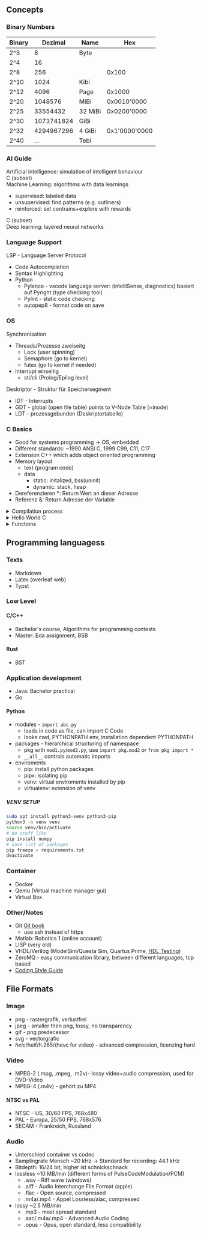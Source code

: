 ## Concepts
### Binary Numbers
| Binary | Dezimal | Name | Hex
| ---   | --- | --- | --- |
| 2^3   | 8           | Byte    | 
| 2^4   | 16          |         | 
| 2^8   | 256         |         | 0x100
| 2^10  | 1024        | Kibi    | 
| 2^12  | 4096        | Page    | 0x1000
| 2^20  | 1048576     | MiBi    | 0x0010'0000
| 2^25  | 33554432    | 32 MiBi | 0x0200'0000
| 2^30  | 1073741824  | GiBi    |
| 2^32  | 4294967296  | 4 GiBi  | 0x1'0000'0000
| 2^40  | ...         | Tebi    |

### AI Guide
Artificial intelligence: simulation of intelligent behaviour\
C (subset)\
Machine Learning: algorithms with data learnings
- supervised: labeled data
- unsupervised: find patterns (e.g. outliners)
- reinforced: set contrains+explore with rewards

C (subset)\
Deep learning: layered neural networks


### Language Support
LSP - Language Server Protocol
- Code Autocompletion
- Syntax Highlighting
- Python
  - Pylance - vscode language server: (intelliSense, diagnostics) basiert auf Pyright (type checking tool)
  - Pylint - static code checking
  - autopep8 - format code on save
### OS
Synchronisation
- Threads/Prozesse zweiseitg
  - Lock (user spinning)
  - Semaphore (go to kernel)
  - futex (go to kernel if needed)
- Interrupt einseitig
  - sti/cli (Prolog/Epilog level)

Deskriptor - Struktur für Speichersegment
- IDT - Interrupts
- GDT - global (open file table) points to V-Node Table (=inode)
- LDT - prozessgebunden (Deskriptortabelle)

### C Basics
- Good for systems programming -> OS, embedded
- Different standards: ~1990 ANSI C, 1999 C99, C11, C17
- Extension C++ which adds object oriented programming
- Memory layout
  - text (program code)
  - data
    - static: initalized, bss(uninit)
    - dynamic: stack, heap
- Dereferenzieren *: Return Wert an dieser Adresse
- Referenz &: Return Adresse der Variable

<details>
<summary>Compilation process</summary>

- Source Code File: *.c ( *.cpp *.rs *.go)
- GCC - GNU Compiler Collection
  - Pre-Processing: removing comments, extending macros, replacing include files with its conntents - *.i
  - (LLVM IR optional) - intermediate format, creates Abstract Syntax Tree - *.ll
  - Compiler: assembly language, human readable (or intermediate representation) - *.s
  - Assembler: convert assebmly into maschine code - *.o
  - Linker: merge different code sources into one file
    - static linking: copy code from library into final executable (takes *.o, or archived variant *.a)
    - dynamic linking: insert reference to libraries, that are precompiled into a dynamically shared library (*.so *.dll)
- Executable (os/platform dependend) *.bin *.exe
---
- [Good video](https://youtu.be/XJC5WB2Bwrc?si=bJv5a821upb2GJKQ)
- ld: gnu linking tool
- bin: raw executable
- exe: windows executable
- a.out: legacy executable format
- elf: executable with additional information like symbol tables, memory locations, debug info, ...
</details>

<details>
<summary>Hello World C</summary>

```C
#include <stdio.h>
#include <stdlib.h>
int main() {
    printf("Hallo du!\n");
    return 0;
}
```
</details>


<details>
<summary>Functions</summary>

- IO: printf, scanf -> until whitespace, fgets -> full line string
- math.h - floor
- string.h - strcpy
- time.h - time(NULL) as seed for srand()
- Files: “FILE”, fopen, fprintf, fclose,fgets
</details>

## Programming languagess
### Texts
- Markdown
- Latex (overleaf web)
- Typst

### Low Level
#### C/C++
- Bachelor's course, Algorithms for programming contests
- Master: Eda assignment, BSB
#### Rust
- BST

### Application development
- Java: Bachelor practical
- Go
#### Python
- modules - `import abc.py`
  - loads in code as file, can import C Code
  - looks cwd, PYTHONPATH env, installation dependent PYTHONPATH
- packages - hierarchical structuring of namespace
  - pkg with `mod1.py`/`mod2.py`, use `import pkg.mod2` or `from pkg import *`
  - `__all__` controls automatic imports
- enviroments
  - pip: install python packages
  - pipx: isolating pip
  - venv: virtual enviroments installed by pip
  - virtualenv: extension of venv
##### VENV SETUP
```bash
sudo apt install python3-venv python3-pip
python3 -m venv venv
source venv/bin/activate
# do stuff like
pip install numpy
# save list of packages
pip freeze > requirements.txt
deactivate
```

### Container
- Docker
- Qemu (Virtual machine manager gui)
- Virtual Box

### Other/Notes
- Git [Git book](https://git-scm.com/book/en/v2)
  - use ssh instead of https
- Matlab: Robotics 1 (online account)
- LISP (very old)
- VHDL/Verilog (ModelSim/Questa Sim, Quartus Prime, [HDL Testing](https://www.edaplayground.com/))
- ZeroMQ - easy communication library, between different languages, tcp based
- [Coding Style Guide](https://suckless.org/coding_style/)



## File Formats
### Image
- png - rastergrafik, verlustfrei
- jpeg - smaller then png, lossy, no transparency
- gif - png predecessor
- svg - vectorgrafic
- *heic*/heif/h.265/(hevc for video) - advanced compression, licenzing hard
### Video
- MPEG-2 (.mpg, .mpeg, .m2v)- lossy video+audio compression, used for DVD-Video
- MPEG-4 (.m4v) - gehört zu MP4
#### NTSC vs PAL
- NTSC - US, 30/60 FPS, 768x480
- PAL - Europa, 25/50 FPS, 768x576
- SECAM - Frankreich, Russland

### Audio
- Unterschied container vs codec
- Samplingrate Mensch ~20 kHz -> Standard for recording: 44.1 kHz
- Bitdepth: 16/24 bit, higher ist schnickschnack
- lossless ~10 MB/min (different forms of PulseCodeModulation/PCM)
  - .wav - Riff wave (windows)
  - .aiff - Audio Interchange File Format (apple)
  - .flac - Open source, compressed
  - .m4a/.mp4 - Appel Lossless/alac, compressed
- lossy ~2.5 MB/min
  - .mp3 - most spread standard
  - .aac/.m4a/.mp4 - Advanced Audio Coding
  - .opus - Opus, open standard, less compatibility